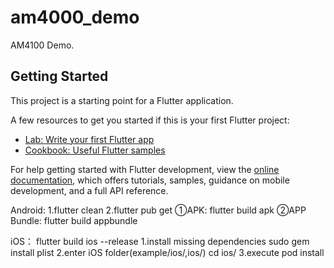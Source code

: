 # am4000_demo

AM4100 Demo.

## Getting Started

This project is a starting point for a Flutter application.

A few resources to get you started if this is your first Flutter project:

- [Lab: Write your first Flutter app](https://docs.flutter.dev/get-started/codelab)
- [Cookbook: Useful Flutter samples](https://docs.flutter.dev/cookbook)

For help getting started with Flutter development, view the
[online documentation](https://docs.flutter.dev/), which offers tutorials,
samples, guidance on mobile development, and a full API reference.

Android:
1.flutter clean
2.flutter pub get
①APK: flutter build apk
②APP Bundle: flutter build appbundle

iOS：
flutter build ios --release
1.install missing dependencies
sudo gem install plist
2.enter iOS folder(example/ios/,ios/)
cd ios/
3.execute
pod install
